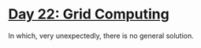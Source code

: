 # [Day 22: Grid Computing][day22]

[day22]: https://adventofcode.com/2016/day/22

In which, very unexpectedly, there is no general solution.
